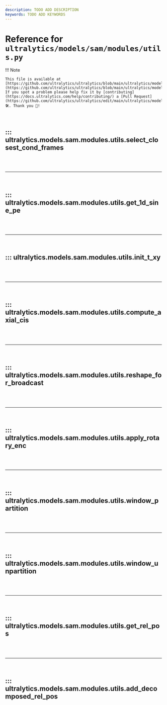 ```yaml
---
description: TODO ADD DESCRIPTION
keywords: TODO ADD KEYWORDS
---
```


# Reference for `ultralytics/models/sam/modules/utils.py`

!!! Note

    This file is available at [https://github.com/ultralytics/ultralytics/blob/main/ultralytics/models/sam/modules/utils.py](https://github.com/ultralytics/ultralytics/blob/main/ultralytics/models/sam/modules/utils.py). If you spot a problem please help fix it by [contributing](https://docs.ultralytics.com/help/contributing/) a [Pull Request](https://github.com/ultralytics/ultralytics/edit/main/ultralytics/models/sam/modules/utils.py) 🛠️. Thank you 🙏!

<br>

## ::: ultralytics.models.sam.modules.utils.select_closest_cond_frames

<br><br><hr><br>

## ::: ultralytics.models.sam.modules.utils.get_1d_sine_pe

<br><br><hr><br>

## ::: ultralytics.models.sam.modules.utils.init_t_xy

<br><br><hr><br>

## ::: ultralytics.models.sam.modules.utils.compute_axial_cis

<br><br><hr><br>

## ::: ultralytics.models.sam.modules.utils.reshape_for_broadcast

<br><br><hr><br>

## ::: ultralytics.models.sam.modules.utils.apply_rotary_enc

<br><br><hr><br>

## ::: ultralytics.models.sam.modules.utils.window_partition

<br><br><hr><br>

## ::: ultralytics.models.sam.modules.utils.window_unpartition

<br><br><hr><br>

## ::: ultralytics.models.sam.modules.utils.get_rel_pos

<br><br><hr><br>

## ::: ultralytics.models.sam.modules.utils.add_decomposed_rel_pos

<br><br>
